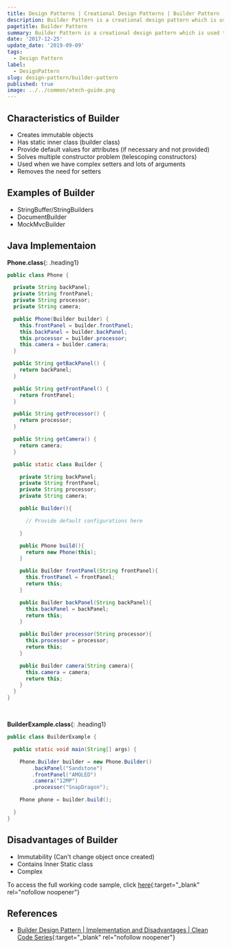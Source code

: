 ```yaml
---
title: Design Patterns | Creational Design Patterns | Builder Pattern
description: Builder Pattern is a creational design pattern which is used to create immutable objects with default values for attributes.
pagetitle: Builder Pattern
summary: Builder Pattern is a creational design pattern which is used to create immutable objects with default values for attributes.
date: '2017-12-25'
update_date: '2019-09-09'
tags:
  - Design Pattern
label:
  - DesignPattern
slug: design-pattern/builder-pattern
published: true
image: ../../common/atech-guide.png
---
```


## Characteristics of Builder 
- Creates immutable objects
- Has static inner class (builder class)
- Provide default values for attributes (if necessary and not provided)
- Solves multiple constructor problem (telescoping constructors)
- Used when we have complex setters and lots of arguments
- Removes the need for setters

## Examples of Builder
- StringBuffer/StringBuilders
- DocumentBuilder
- MockMvcBuilder

## Java Implementaion

**Phone.class**{: .heading1}

```java
public class Phone {

  private String backPanel;
  private String frontPanel;
  private String processor;
  private String camera;

  public Phone(Builder builder) {
    this.frontPanel = builder.frontPanel;
    this.backPanel = builder.backPanel;
    this.processor = builder.processor;
    this.camera = builder.camera;
  }

  public String getBackPanel() {
    return backPanel;
  }

  public String getFrontPanel() {
    return frontPanel;
  }

  public String getProcessor() {
    return processor;
  }

  public String getCamera() {
    return camera;
  }

  public static class Builder {

    private String backPanel;
    private String frontPanel;
    private String processor;
    private String camera;

    public Builder(){

      // Provide default configurations here

    }

    public Phone build(){
      return new Phone(this);
    }

    public Builder frontPanel(String frontPanel){
      this.frontPanel = frontPanel;
      return this;
    }

    public Builder backPanel(String backPanel){
      this.backPanel = backPanel;
      return this;
    }

    public Builder processor(String processor){
      this.processor = processor;
      return this;
    }

    public Builder camera(String camera){
      this.camera = camera;
      return this;
    }
  }
}
```

<br/>

**BuilderExample.class**{: .heading1}

```java
public class BuilderExample {

  public static void main(String[] args) {

    Phone.Builder builder = new Phone.Builder()
        .backPanel("Sandstone")
        .frontPanel("AMOLED")
        .camera("12MP")
        .processor("SnapDragon");

    Phone phone = builder.build();

  }
}
```

## Disadvantages of Builder
- Immutability (Can't change object once created)
- Contains Inner Static class
- Complex 
 
To access the full working code sample, click [here](https://github.com/atechguide/designpattern-blog/tree/master/creational/src/main/java/builder "Builder"){:target="_blank" rel="nofollow noopener"}

## References
- [Builder Design Pattern | Implementation and Disadvantages | Clean Code Series](https://www.youtube.com/watch?v=YmEVYvELt28){:target="_blank" rel="nofollow noopener"}
